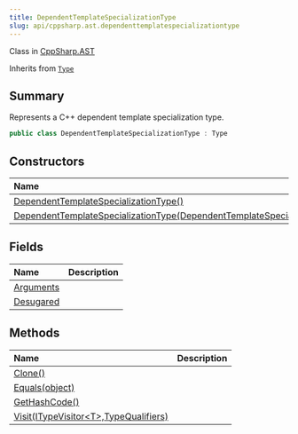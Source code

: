 ```yaml
---
title: DependentTemplateSpecializationType
slug: api/cppsharp.ast.dependenttemplatespecializationtype
---
```

Class in [CppSharp.AST](/api/cppsharp/ast)

Inherits from [`Type`](/api/cppsharp/ast/type)

## Summary


Represents a C++ dependent template specialization type.


```csharp
public class DependentTemplateSpecializationType : Type
```

## Constructors

|Name|Description|
|:---|:---|
|[DependentTemplateSpecializationType\(\)](/api/cppsharp/ast/dependenttemplatespecializationtype//ctor-1)||
|[DependentTemplateSpecializationType\(DependentTemplateSpecializationType\)](/api/cppsharp/ast/dependenttemplatespecializationtype//ctor-2)||

## Fields

|Name|Description|
|:---|:---|
|[Arguments](/api/cppsharp/ast/dependenttemplatespecializationtype/arguments)||
|[Desugared](/api/cppsharp/ast/dependenttemplatespecializationtype/desugared)||

## Methods

|Name|Description|
|:---|:---|
|[Clone\(\)](/api/cppsharp/ast/dependenttemplatespecializationtype/clone)||
|[Equals\(object\)](/api/cppsharp/ast/dependenttemplatespecializationtype/equals)||
|[GetHashCode\(\)](/api/cppsharp/ast/dependenttemplatespecializationtype/gethashcode)||
|[Visit\(ITypeVisitor\<T\>,TypeQualifiers\)](/api/cppsharp/ast/dependenttemplatespecializationtype/visit)||

